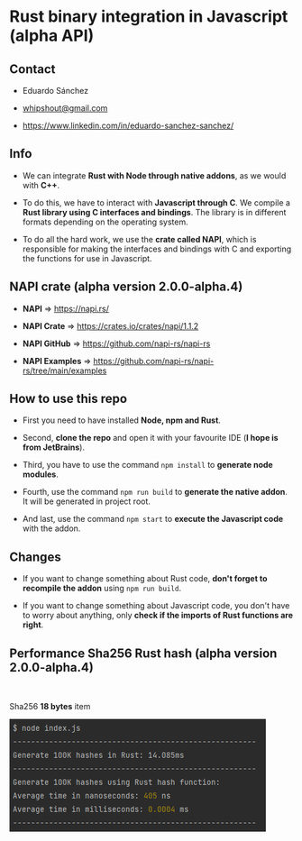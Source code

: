 # Rust binary integration in Javascript (alpha API)

## Contact
- Eduardo Sánchez<br>


- whipshout@gmail.com<br>


- https://www.linkedin.com/in/eduardo-sanchez-sanchez/ <br>

## Info

- We can integrate **Rust with Node through native addons**, as we would with **C++**. <br>


- To do this, we have to interact with **Javascript through C**. We compile a **Rust library using C interfaces and bindings**. The library is in different formats depending on the operating system.<br>


- To do all the hard work, we use the **crate called NAPI**, which is responsible for making the interfaces and bindings with C and exporting the functions for use in Javascript.

## NAPI crate (alpha version 2.0.0-alpha.4)

- **NAPI** => https://napi.rs/ <br>


- **NAPI Crate** => https://crates.io/crates/napi/1.1.2 <br>


- **NAPI GitHub** => https://github.com/napi-rs/napi-rs <br>


- **NAPI Examples** => https://github.com/napi-rs/napi-rs/tree/main/examples <br>

## How to use this repo

- First you need to have installed **Node, npm and Rust**.<br>


- Second, **clone the repo** and open it with your favourite IDE (**I hope is from JetBrains**).<br>


- Third, you have to use the command ```npm install``` to **generate node modules**.<br>


- Fourth, use the command ```npm run build``` to **generate the native addon**. It will be generated in project root.<br>


- And last, use the command ```npm start``` to **execute the Javascript code** with the addon.<br>


## Changes

- If you want to change something about Rust code, **don't forget to recompile the addon** using ```npm run build```.<br>


- If you want to change something about Javascript code, you don't have to worry about anything, only **check if the imports of Rust functions are right**.


## Performance Sha256 Rust hash (alpha version 2.0.0-alpha.4)

<br>

Sha256 **18 bytes** item

![Performance](./resources/hashingperformance.PNG)

<br>